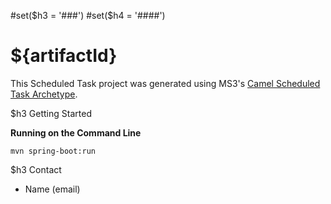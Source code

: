 #set($h3 = '###')
#set($h4 = '####')
# ${artifactId}

This Scheduled Task project was generated using MS3's [Camel Scheduled Task Archetype](https://github.com/MS3Inc/camel-archetypes).

$h3 Getting Started

**Running on the Command Line**

```
mvn spring-boot:run
```



$h3 Contact
* Name (email)